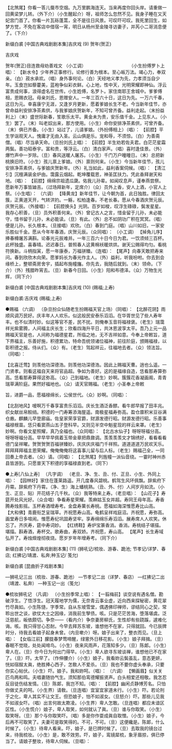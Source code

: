 <!-- { "loadSidebar": true } -->
【北煞尾】你看一答儿蜃市空烟。九万里鹏海连天。当来再度你回头岸。请重做一回黄梁梦儿转。（外下介）（小生醒起介）呀，祖师怎么忽然不见。我身子睡在又天妃宫门首了。你看一片瓦砾蓬蒿，全不是往日风景。可叹吓可叹。我死里回生，如梦方觉，不免在客店中借宿一宵，明日从杨州至金陵寻访妻子，并芮小二哥消息便了。（下介） 

新缀白裘 [中国古典戏剧剧本集]吉庆戏 (9) 贺年(贺正) 

吉庆戏 

贺年(贺正)目连救母劝善戏文 （小工调） 
　　　　　　　　　 
（小生扮傅罗卜上唱）： 
【新水令】少年养正事修行。论修行善为根本。至心皈万法。竭心力，奉双亲。（白）菽水承欢。（唱）身外事何论。（白）天经地义孝为先，力孝须当自少年。玉食岂如藜藿美，蓝袍争似彩衣鲜。心上地，性中天，光明荣耀即神仙。浮云富贵成何事，浪得虚名在世传。小生姓傅，名罗卜。家住南耶王舍城中。爹爹傅相，恩赐衣冠。母亲刘氏，恩赠安人。一年三百六十日，这日为先。一万六千春，这日为元。幸喜康宁无涯，又逢岁月更新，愿着爹娘长生不老。今当新年佳节，亦曾命益利安排净茶素供，与我爹娘庆贺新年，不知可曾齐备。益利走起。（末扮益利上）（末）盛世际新春，笙歌乐太平。黄金未为贵，安乐值千金。上见东人。（小生）罢了。（末）叫老奴出来，那方使用。（小生）命你安排净茶素供，可曾齐备。（末）俱已齐备。（小生）站过了，儿请爹娘。（外扮傅相上）（唱）： 
【前腔】平生学诣观天人。愧庸才无由入圣。云山俱是乐。宠和辱，不须惊。（白）为善斋僧。（唱）尽当承天命。（旦扮刘氏上唱）： 
【前腔】半生劝若佐夫君。白茫茫星霜两鬓。善功昭泰宇。富和贵，等浮云。（白）清白家声。（唱）喜时逢佳景。（外）爆竹声中一岁除。（旦）春风送暖人屠苏。（小生）千门万户曈曈日。（末）总把新桃换旧符。（小生）孩儿禀上爹娘。（外）禀则何来。（小生）今当新年佳节，孩儿安排净茶素供，与爹娘庆贺新年。（外）礼当如此，益利香案伺候。（唱）： 
【清江引】沉檀满装金炉由。霭露云烟起。乾坤覆载恩，神圣匡扶力。凭此香拜谢天和地。（唱）： 
【前腔】绵绵宗祖遗瓜瓞。佑我儿孙辈。如闻叹息声，谨奉燕尝祭。愿新年万事皆廸吉。（过场拜新年，定席介）（众）员外上香，安人上酒，小官人上祭。（小生唱）： 
（六调） 
【降黄龙】新年佳节，让今朝为首，此日独胜。律回太簇，正黄道天开，气转洪钓。一觞，松柏逢春。不老长春。愿从今春酒庆贺元辰。庆贺元辰。（外接唱）： 
【前腔换头】光阴。百岁如梭，叹浮生碌碌，鬓发星星。我存心积善，（旦）员外积善何来。（外）曾记古人之言，惜金留于儿孙，未必能守，惜书留于儿孙，未必能读。（旦）有此。（外）总不如阴功广积在冥冥。（唱）便是儿孙。长久根本。（旦接唱）欢欣。（白）春到门庭。（唱）山川如旧，一家安乐胜似千金。愿从今年年春酒，庆贺元辰。（众同唱）： 
（小工调） 
【掉角儿序】捧春樽屠苏满斟。论春光元辰难并。一年三百六十日今日为君。一饮须倾三百杯。此杯独盛。喜春晴。迟迟春日。普照春人这黄棉袄暖烘烘。谢天公赐得均匀。看桃符换新。斗柄指寅，愿一年康泰，万福骈臻。（连唱）： 
【尾声】向春天敢把寿来问。春到欣欣木向荣。愿爹妈长为春光作主人。（外）益利，听我吩咐。你去到会缘桥上，整顿斋房舍宇，插起布施幢旛。你先去，我随后就到。（末）领命。（下介）（外）残腊昨宵去。（旦）新春今日回。（小生）阳和布德泽。（众）万物生光辉，（同下介） 

新缀白裘 [中国古典戏剧剧本集]吉庆戏 (10) (赐福;上寿) 

新缀白裘:吉庆戏 
(赐福;上寿) 

●赐福 （六调） 
（杂旦扮众仙随老生扮赐福天官上场）（同唱）： 
【北醉花阴】雨顺风调万民好。庆丰年人人欢乐。似这般民安泰乐滔滔。在华胥世见了些人寿年丰。也不似清时妙。似这等官不差，民不扰。则俺奉玉音将福禄褒。（老生）瑞霭祥光紫雾腾，人间福主庆长生；欣看四海升平日，共沐恩波享太平。吾乃上元一品赐福天官是也，人间称为福德星君，所临之地，无不吉祥如意。今奉上帝敕旨，道下界福主，乐善好施，积德累功，特命吾统领诸位福神，前往阶庭，颁赐福禄，以彰积德之报。侍从们。（众）有。（老生）驾起祥云，往福地去者。（众）领法旨。（同唱）： 

【北喜迁莺】则羡他功深德浩。则羡他功深德浩。因此上赐福天曹。逍也么遥。一门贤孝。则看这福自天来将官品超。争如为善好。这的是福缘自造，恁看那寿算弥高。恁看那寿算得这弥高。（众）己到福地。（老生）妙啊。簇簇花香凝画阁，青青瑞草满阶庭。果然好福地也。（众）请天官赐福。（老生）小圣奉上帝敕 

旨，进爵一品，愿福禄绵长，公侯世代。（众）妙啊。（同唱）： 

【北刮地风】嗳啊万千春享富贵乐滔滔。庆长生酒泛香醪。看牛郎早报了田丰兆。织女献丝帛鲛绡。积德的一门寿筹添海屋遥。南极星福寿弥高。盈仓廪积米豆谷满仓廒。麒麟儿早登廊庙。佐皇家荣享官爵，财源发德行昭。财源发德行昭。乐善事福禄根苗。恁只看窦燕山五子登科早。又则见半空中魁星现的祥云来罩。（老生）妙啊。你看文星照耀，真乃全福也。（众同唱）： 
【北古水仙子】呀呀呀福分高。呀呀呀福分高。早早早早佩着玉带金章把鼎鼐调。羡羡羡羡文才锦绣好，看看看看德门呈祥曜。贺贺贺贺百福骈臻妙。庆庆庆庆福门千祥照。道道道道万民欢天乐。拜拜拜拜福主恩荣耀。俺俺俺俺将这喜事儿留与后人标。（老生）赐福己全，一同回奏上帝去者。（众）请。（同唱）： 
【北煞尾】列旌幢一派仙音绕。一霎时神州赤县皆游到。只愿普天下积德的享福禄直到老。（同下） 

●上寿[八仙上寿] 　（凡字调） 
（老旦、净、生、丑、付、正旦、小生、外同上唱）： 
【园林好】家住在蓬莱路遥。开几度春风碧桃。鹤驾生风环佩飘。辞紫府下丹霄。辞紫府下丹霄。（净、生）海上蟠桃熟。（丑、外、付）人间岁月如流。（小生、正旦、贴）开花结子几千秋。（众）我等特来上寿。（老旦唱）： 
【山花子】寿筵开处风光好。（众合唱）争看寿星荣耀。羡麻姑玉女并超。寿同王母年高。寿香腾寿烛影摇。玉杯寿酒增寿考。金盘寿菓长寿桃。愿福如海深惟愿寿比山高。 
【大和佛】青鹿衔芝呈瑞草。齐祝愿寿山高。龟鹤呈祥戏庭沼。齐祝愿，寿弥高。画堂寿日多喧闹。惟愿寿纪巩固寿坚牢。享寿绵绵乐寿滔滔。展寿席人人欢笑。休忘了。齐庆寿，筵中寿词妙。 
【红绣鞋】寿炉宝篆香消。香消。寿桃结子堪描。堪描。斟寿酒，寿杯交。歌寿曲，寿双娇。齐祝愿，寿山高。 
【尾声】长生寿域弘开了。寿烛爃煌彻夜烧。愿岁岁年年增寿考。（同下介） 

新缀白裘 [中国古典戏剧剧本集] (11) (狮吼记/梳妆、游春、跪池; 节孝记/详梦、春店; 红拂记/靖渡、私奔;种玉记/ 笺允) 

新缀白裘 
[昆曲折子戏剧本集] 

—狮吼记三出（梳妆、游春、跪池） 
—节孝记二出（详梦、春店） 
—红拂记二出（靖渡、私奔） 
—种玉记一出（笺允） 

●梳妆狮吼记 （凡调） 
（小生扮季常上唱）： 
【一翦梅前】谈空说有遇名僧。勘破浮生。了悟浮生。冠天履地学为儒，无奈青云事业虚，近向西来探秘密，黄花翠竹尽眞如。小生陈慥，字季常。自从东坡雪堂，偶遇佛印禅师，谬结同心之契，常聆出世之谈，欲仗大士之因缘，消我前生孼债。咳。只是茫茫苦海，堕落堪虞。泛泛慈航，皈依颇切。争奈——（看内介）争奈妻房柳氏，生性却有些跷蹊，遽难化诲。咳。我只得甘心忍耐。今早去拜苏东坡，谁想他不在家，只得就回。今已辰牌时分，待我去看娘子起身未曾。（内旦嗽介）呀。娘子出来了，整衣而见。（旦上唱）： 
【女临江前】朦胧春梦莺啼醒，绿窻外日移花影。（小生）娘子拜揖。（旦）春眠不觉晓，处处闻啼鸟。（小生）夜来风雨声，花落知多少。（旦）陈郞。（小生）卑人在。（旦）你今日为何出门得早。（小生）卑人欲寻东坡谈禅，谁想他已不在家了。（旦）吓。太早了。（作伸腰介）（小生）娘子，我看妳云鬓虽乱，意态更妍，恍如宿酲太眞，绝胜捧心西子，怎敎人不爱杀。（旦）我也不要你虚头奉承，只要你实心帖伏。（小生）吓。娘子。我和妳呵。（唱）： 
（六调） 
【懒画眉】似关关匹鸟两和鸣。夫唱妻随协气生。须知那伯鸾德耀振贤声。白头相爱还相敬。我怎忍反目徒伤结发情。（旦）陈郞，我岂不知。（唱）： 
【前腔】幽闲贞静博芳名。只怕你做丈夫的呵。（小生界）请敎。（旦连唱）宜室宜家道未行。（小生）吓。若论刑于之化，卑人其实不让文王。但恐娘子，怕不如淑女。（旦怒介）吓。那些儿见我不如淑女吓。（唱）出言何故太欺凌。（小生界）卑人怎敢。（旦连唱）都应未谙区区性。（小生慌介）娘子，卑人取笑，如何就认了眞。（旦）谁与你取笑。（小生）取笑呀。（旦）那个与你取笑吓。（唱）多是你作耍成眞自取憎。（小生）娘子，今后再不可取笑了。夫妻可是取笑得的。不可，不可。（旦）这便纔是。陈郞，什么时候了。（小生）待卑人看来。吓，娘子，是巳牌时候了。（旦）去取我的镜台过来，待我梳妆。（小生）是，敢不效劳。吓，娘子，鸾镜犀梳，象牙眉掠，俱已停当了。请娘子整妆，待卑人伺候。（旦唱）： 

